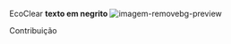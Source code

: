EcoClear **texto em negrito** ![imagem-removebg-preview](https://github.com/user-attachments/assets/22926ce8-0e94-4f6f-83a0-9a09620e7cdc)


Contribuição


